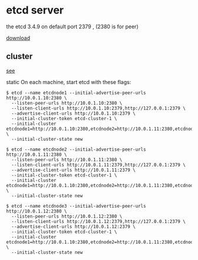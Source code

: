 # etcd server
the etcd 3.4.9 on default port 2379 , (2380 is for peer)

[download](https://github.com/etcd-io/etcd/releases)

## cluster
[see](https://github.com/etcd-io/etcd/blob/master/Documentation/op-guide/clustering.md)

static
On each machine, start etcd with these flags:

```
$ etcd --name etcdnode1 --initial-advertise-peer-urls http://10.0.1.10:2380 \
  --listen-peer-urls http://10.0.1.10:2380 \
  --listen-client-urls http://10.0.1.10:2379,http://127.0.0.1:2379 \
  --advertise-client-urls http://10.0.1.10:2379 \
  --initial-cluster-token etcd-cluster-1 \
  --initial-cluster etcdnode1=http://10.0.1.10:2380,etcdnode2=http://10.0.1.11:2380,etcdnode3=http://10.0.1.12:2380 \
  --initial-cluster-state new
```
```
$ etcd --name etcdnode2 --initial-advertise-peer-urls http://10.0.1.11:2380 \
  --listen-peer-urls http://10.0.1.11:2380 \
  --listen-client-urls http://10.0.1.11:2379,http://127.0.0.1:2379 \
  --advertise-client-urls http://10.0.1.11:2379 \
  --initial-cluster-token etcd-cluster-1 \
  --initial-cluster etcdnode1=http://10.0.1.10:2380,etcdnode2=http://10.0.1.11:2380,etcdnode3=http://10.0.1.12:2380 \
  --initial-cluster-state new
```
```
$ etcd --name etcdnode3 --initial-advertise-peer-urls http://10.0.1.12:2380 \
  --listen-peer-urls http://10.0.1.12:2380 \
  --listen-client-urls http://10.0.1.12:2379,http://127.0.0.1:2379 \
  --advertise-client-urls http://10.0.1.12:2379 \
  --initial-cluster-token etcd-cluster-1 \
  --initial-cluster etcdnode1=http://10.0.1.10:2380,etcdnode2=http://10.0.1.11:2380,etcdnode3=http://10.0.1.12:2380 \
  --initial-cluster-state new
```

